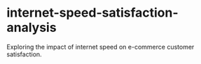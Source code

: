 # internet-speed-satisfaction-analysis
Exploring the impact of internet speed on e-commerce customer satisfaction.
